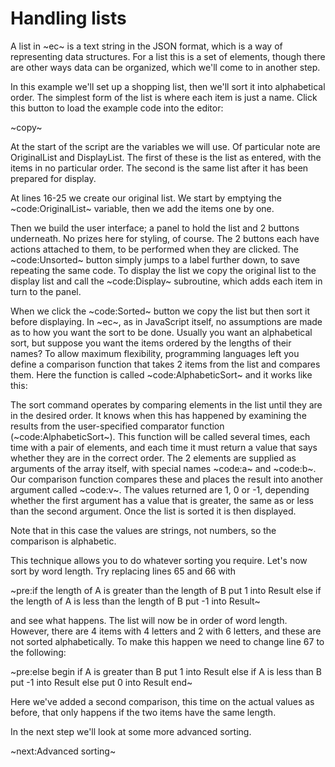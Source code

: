 # Handling lists #
A list in ~ec~ is a text string in the JSON format, which is a way of representing data structures. For a list this is a set of elements, though there are other ways data can be organized, which we'll come to in another step.

In this example we'll set up a shopping list, then we'll sort it into alphabetical order. The simplest form of the list is where each item is just a name. Click this button to load the example code into the editor:

~copy~

At the start of the script are the variables we will use. Of particular note are OriginalList and DisplayList. The first of these is the list as entered, with the items in no particular order. The second is the same list after it has been prepared for display.

At lines 16-25 we create our original list. We start by emptying the ~code:OriginalList~ variable, then we add the items one by one.

Then we build the user interface; a panel to hold the list and 2 buttons underneath. No prizes here for styling, of course. The 2 buttons each have actions attached to them, to be performed when they are clicked. The ~code:Unsorted~ button simply jumps to a label further down, to save repeating the same code. To display the list we copy the original list to the display list and call the ~code:Display~ subroutine, which adds each item in turn to the panel.

When we click the ~code:Sorted~ button we copy the list but then sort it before displaying. In ~ec~, as in JavaScript itself, no assumptions are made as to how you want the sort to be done. Usually you want an alphabetical sort, but suppose you want the items ordered by the lengths of their names? To allow maximum flexibility, programming languages left you define a comparison function that takes 2 items from the list and compares them. Here the function is called ~code:AlphabeticSort~ and it works like this:

The sort command operates by comparing elements in the list until they are in the desired order. It knows when this has happened by examining the results from the user-specified comparator function (~code:AlphabeticSort~). This function will be called several times, each time with a pair of elements, and each time it must return a value that says whether they are in the correct order. The 2 elements are supplied as arguments of the array itself, with special names ~code:a~ and ~code:b~. Our comparison function compares these and places the result into another argument called ~code:v~. The values returned are 1, 0 or -1, depending whether the first argument has a value that is greater, the same as or less than the second argument. Once the list is sorted it is then displayed.

Note that in this case the values are strings, not numbers, so the comparison is alphabetic.

This technique allows you to do whatever sorting you require. Let's now sort by word length. Try replacing lines 65 and 66 with

~pre:if the length of A is greater than the length of B put 1 into Result
else if the length of A is less than the length of B put -1 into Result~

and see what happens. The list will now be in order of word length. However, there are 4 items with 4 letters and 2 with 6 letters, and these are not sorted alphabetically. To make this happen we need to change line 67 to the following:

~pre:else
begin
    if A is greater than B put 1 into Result
    else if A is less than B put -1 into Result
    else put 0 into Result
end~

Here we've added a second comparison, this time on the actual values as before, that only happens if the two items have the same length.

In the next step we'll look at some more advanced sorting.

~next:Advanced sorting~
